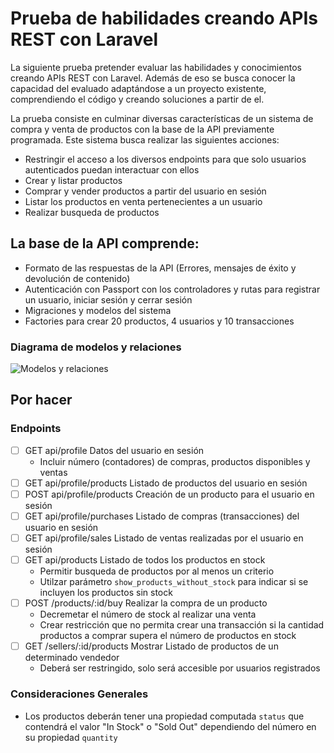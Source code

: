 # Prueba de habilidades creando APIs REST con Laravel

La siguiente prueba pretender evaluar las habilidades y conocimientos creando APIs REST con Laravel. Además de eso se busca conocer la capacidad del evaluado adaptándose a un proyecto existente, comprendiendo el código y creando soluciones a partir de el.

La prueba consiste en culminar diversas características de un sistema de compra y venta de productos con la base de la API previamente programada. Este sistema busca realizar las siguientes acciones:

- Restringir el acceso a los diversos endpoints para que solo usuarios autenticados puedan interactuar con ellos
- Crear y listar productos
- Comprar y vender productos a partir del usuario en sesión
- Listar los productos en venta pertenecientes a un usuario
- Realizar busqueda de productos
## La base de la API comprende:

- Formato de las respuestas de la API (Errores, mensajes de éxito y devolución de contenido)
- Autenticación con Passport con los controladores y rutas para registrar un usuario, iniciar sesión y cerrar sesión
- Migraciones y modelos del sistema
- Factories para crear 20 productos, 4 usuarios y 10 transacciones

### Diagrama de modelos y relaciones

![Modelos y relaciones](https://i.ibb.co/VBnpmCq/Captura-de-pantalla-de-2021-07-08-03-38-18.png "Modelos y relaciones")

## Por hacer

### Endpoints
- [ ] GET   api/profile                Datos del usuario en sesión
    - Incluir número (contadores) de compras, productos disponibles y ventas
- [ ] GET   api/profile/products       Listado de productos del usuario en sesión
- [ ] POST  api/profile/products       Creación de un producto para el usuario en sesión
- [ ] GET   api/profile/purchases      Listado de compras (transacciones) del usuario en sesión
- [ ] GET   api/profile/sales          Listado de ventas realizadas por el usuario en sesión
- [ ] GET   api/products               Listado de todos los productos en stock
    - Permitir busqueda de productos por al menos un criterio
    - Utilzar parámetro `show_products_without_stock` para indicar si se incluyen los productos sin stock
- [ ] POST  /products/:id/buy        Realizar la compra de un producto
    - Decremetar el número de stock al realizar una venta
    - Crear restricción que no permita crear una transacción si la cantidad productos a comprar supera el número de productos en stock
- [ ] GET   /sellers/:id/products   Mostrar Listado de productos de un determinado vendedor
    - Deberá ser restringido, solo será accesible por usuarios registrados

### Consideraciones Generales
- Los productos deberán tener una propiedad computada `status` que contendrá el valor "In Stock" o "Sold Out" dependiendo del número en su propiedad `quantity`

